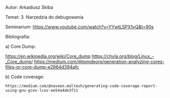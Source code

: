 Autor: Arkadiusz Skiba

Temat: 3. Narzedzia do debugowania

Seminarium: https://www.youtube.com/watch?v=YYwtLSPX1vQ&t=90s

Bibliografia:

 a) Core Dump:

  https://en.wikipedia.org/wiki/Core_dump
  https://chyla.org/blog/Linux_-_Core_dump/
  https://medium.com/@tomdeore/generation-analyzing-cores-files-or-core-dump-e2864d394afc
	
 b) Code coverage:

    https://medium.com/@naveen.maltesh/generating-code-coverage-report-using-gnu-gcov-lcov-ee54a4de3f11


